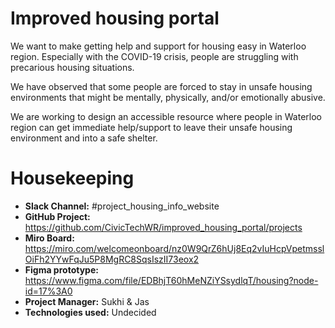 # Improved housing portal

We want to make getting help and support for housing easy in Waterloo region.  Especially with the COVID-19 crisis, people are struggling with precarious housing situations. 

We have observed that some people are forced to stay in unsafe housing environments that might be mentally, physically, and/or emotionally abusive.

We are working to design an accessible resource where people in Waterloo region can get immediate help/support to leave their unsafe housing environment and into a safe shelter. 


# Housekeeping

* **Slack Channel:** #project_housing_info_website
* **GitHub Project:** https://github.com/CivicTechWR/improved_housing_portal/projects
* **Miro Board:** https://miro.com/welcomeonboard/nz0W9QrZ6hUj8Eq2vIuHcpVpetmsslOiFh2YYwFqJu5P8MgRC8SqsIszII73eox2
* **Figma prototype:** https://www.figma.com/file/EDBhjT60hMeNZiYSsydlqT/housing?node-id=17%3A0
* **Project Manager:** Sukhi & Jas
* **Technologies used:** Undecided


